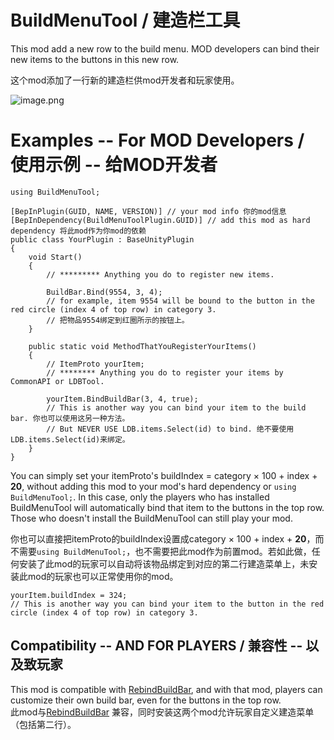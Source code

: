 # BuildMenuTool / 建造栏工具

This mod add a new row to the build menu. MOD developers can bind their new items to the buttons in this new row. 

这个mod添加了一行新的建造栏供mod开发者和玩家使用。

![image.png](https://s2.loli.net/2024/06/29/QnxXb9ZvBe3sYWc.png)

# Examples -- For MOD Developers / 使用示例 -- 给MOD开发者
```
using BuildMenuTool;

[BepInPlugin(GUID, NAME, VERSION)] // your mod info 你的mod信息
[BepInDependency(BuildMenuToolPlugin.GUID)] // add this mod as hard dependency 将此mod作为你mod的依赖
public class YourPlugin : BaseUnityPlugin
{   
    void Start()
    {
        // ********* Anything you do to register new items. 
		
        BuildBar.Bind(9554, 3, 4); 
        // for example, item 9554 will be bound to the button in the red circle (index 4 of top row) in category 3. 
        // 把物品9554绑定到红圈所示的按钮上。
    }
	
    public static void MethodThatYouRegisterYourItems()
    {
        // ItemProto yourItem;
        // ******** Anything you do to register your items by CommonAPI or LDBTool.
		
        yourItem.BindBuildBar(3, 4, true); 
        // This is another way you can bind your item to the build bar. 你也可以使用这另一种方法。
        // But NEVER USE LDB.items.Select(id) to bind. 绝不要使用LDB.items.Select(id)来绑定。
    }
}

```

You can simply set your itemProto's buildIndex = category × 100 + index + **20**, without adding this mod to your mod's hard dependency or `using BuildMenuTool;`. In this case, only the players who has installed BuildMenuTool will automatically bind that item to the buttons in the top row. Those who doesn't install the BuildMenuTool can still play your mod.

你也可以直接把itemProto的buildIndex设置成category × 100 + index + **20**，而不需要`using BuildMenuTool;`，也不需要把此mod作为前置mod。若如此做，任何安装了此mod的玩家可以自动将该物品绑定到对应的第二行建造菜单上，未安装此mod的玩家也可以正常使用你的mod。  
```
yourItem.buildIndex = 324; 
// This is another way you can bind your item to the button in the red circle (index 4 of top row) in category 3.
```


## Compatibility -- AND FOR PLAYERS / 兼容性 -- 以及致玩家

This mod is compatible with [RebindBuildBar](https://thunderstore.io/c/dyson-sphere-program/p/kremnev8/RebindBuildBar/), and with that mod, players can customize their own build bar, even for the buttons in the top row.  
此mod与[RebindBuildBar](https://thunderstore.io/c/dyson-sphere-program/p/kremnev8/RebindBuildBar/) 兼容，同时安装这两个mod允许玩家自定义建造菜单（包括第二行）。

